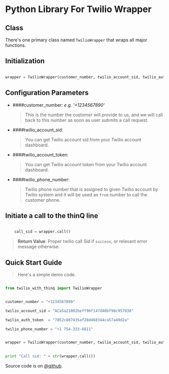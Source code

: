 Python Library For Twilio Wrapper
=========================

Class
-----

There's one primary class named `TwilioWrapper` that wraps all major functions.

Initialization
--------------

```python

wrapper = TwilioWrapper(customer_number, twilio_account_sid, twilio_auth_token, twilio_phone_number)

```

Configuration Parameters
------------------------

- ####customer_number:  *e.g. '+1234567890'*
	> This is the number the customer will provide to us, and we will call back to this number as soon as user submits a call request.

- ####twilio_account_sid:
	
	> You can get Twilio account sid from your Twilio account dashboard.

- ####twilio_account_token:

	> You can get Twilio account token from your Twilio account dashboard.

- ####twilio_phone_number:

	>Twilio phone number that is assigned to given Twilio account by Twilio system and it will be used as `from` number to call the customer phone.

Initiate a call to the thinQ line
------------------------------------

```python

	call_sid = wrapper.call()

```

> **Return Value**: Proper twilio call Sid if `success`, or relevant error message otherwise.

Quick Start Guide
-----------------

> Here's a simple demo code.

```python

from twilio_with_thinq import TwilioWrapper


customer_number = "+1234567890"

twilio_account_sid = "ACa5a21802beff96f147d40bf98c957038"

twilio_auth_token  = "7852c807435af28d468344ca57a49d2a"

twilio_phone_number = "+1 754-333-6811"


wrapper = TwilioWrapper(customer_number, twilio_account_sid, twilio_auth_token, twilio_phone_number)

 
print "Call sid: " + str(wrapper.call())

```

Source code is on [@github](https://github.com/harouf/twilio-thinq-python).